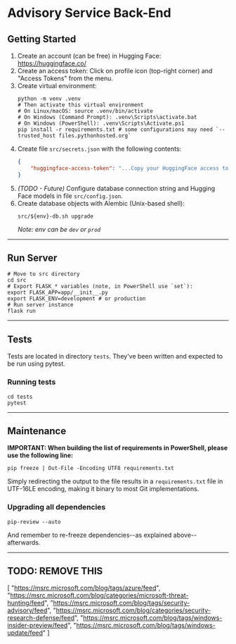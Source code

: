 # Advisory Service Back-End

## Getting Started
1. Create an account (can be free) in Hugging Face: https://huggingface.co/
2. Create an access token: Click on profile icon (top-right corner) and "Access Tokens" from the menu.
3. Create virtual environment:
   ```shell
   python -m venv .venv
   # Then activate this virtual environment
   # On Linux/macOS: source .venv/bin/activate
   # On Windows (Command Prompt): .venv\Scripts\activate.bat
   # On Windows (PowerShell): .venv\Scripts\Activate.ps1
   pip install -r requirements.txt # some configurations may need `--trusted_host files.pythonhosted.org`
   ```
4. Create file `src/secrets.json` with the following contents:
   ```json
   {
       "huggingface-access-token": "...Copy your HuggingFace access token (point x) here..."
   }
   ```
5. *(TODO - Future)* Configure database connection string and Hugging Face models in file `src/config.json`.
6. Create database objects with Alembic (Unix-based shell):
   ```shell
   src/${env}-db.sh upgrade
   ```
   *Note: env can be `dev` or `prod`*

---

## Run Server
```shell
# Move to src directory
cd src
# Export FLASK_* variables (note, in PowerShell use `set`):
export FLASK_APP=app/__init__.py
export FLASK_ENV=development # or production
# Run server instance
flask run
```

---

## Tests
Tests are located in directory `tests`. They've been written and expected to be run using pytest.

### Running tests
```shell
cd tests
pytest
```

---

## Maintenance
**IMPORTANT: When building the list of requirements in PowerShell, please use the following line:**
```shell
pip freeze | Out-File -Encoding UTF8 requirements.txt
```
Simply redirecting the output to the file results in a `requirements.txt` file in UTF-16LE encoding,
making it binary to most Git implementations.

### Upgrading all dependencies
```shell
pip-review --auto
```
And remember to re-freeze dependencies--as explained above--afterwards.

---

## TODO: REMOVE THIS

[
    "https://msrc.microsoft.com/blog/tags/azure/feed",
    "https://msrc.microsoft.com/blog/categories/microsoft-threat-hunting/feed",
    "https://msrc.microsoft.com/blog/tags/security-advisory/feed",
    "https://msrc.microsoft.com/blog/categories/security-research-defense/feed",
    "https://msrc.microsoft.com/blog/tags/windows-insider-preview/feed",
    "https://msrc.microsoft.com/blog/tags/windows-update/feed"
]
